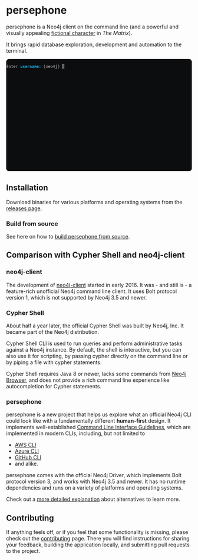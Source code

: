 # persephone

persephone is a Neo4j client on the command line
(and a powerful and visually appealing [fictional character][why] in _The Matrix_).

It brings rapid database exploration, development and automation to the terminal.

![persephone demo](docs/images/persephone_demo.gif)

## Installation

Download binaries for various platforms and operating systems from the [releases page][].

### Build from source

See here on how to [build persephone from source][build from source].

## Comparison with Cypher Shell and neo4j-client

### neo4j-client

The development of [neo4j-client][] started in early 2016.
It was - and still is - a feature-rich unofficial Neo4j command line client.
It uses Bolt protocol version 1, which is not supported by Neo4j 3.5 and newer. 

### Cypher Shell

About half a year later, the official Cypher Shell was built by Neo4j, Inc.
It became part of the Neo4j distribution.

Cypher Shell CLI is used to run queries and perform administrative tasks against a Neo4j instance.
By default, the shell is interactive, but you can also use it for scripting, by passing cypher
directly on the command line or by piping a file with cypher statements.

Cypher Shell requires Java 8 or newer, lacks some commands from [Neo4j Browser][],
and does not provide a rich command line experience like autocompletion for Cypher statements.

### persephone

persephone is a new project that helps us explore what an official Neo4j CLI could look like
with a fundamentally different __human-first__ design.
It implements well-established [Command Line Interface Guidelines],
which are implemented in modern CLIs, including, but not limited to

- [AWS CLI][]
- [Azure CLI][]
- [GitHub CLI][]
- and alike.

persephone comes with the official Neo4j Driver, which implements Bolt protocol version 3,
and works with Neo4j 3.5 and newer.
It has no runtime dependencies and runs on a variety of platforms and operating systems.

Check out a [more detailed explanation][alternatives] about alternatives to learn more.

## Contributing

If anything feels off, or if you feel that some functionality is missing, please check out the [contributing][] page.
There you will find instructions for sharing your feedback, building the application locally,
and submitting pull requests to the project.

<!-- internal links -->

[alternatives]: ./docs/alternatives.md
[build from source]: ./docs/source.md
[contributing]: ./docs/contributing.md
[releases page]: https://github.com/abc-inc/persephone/releases/latest
[why]: ./docs/why.md

<!-- external references -->
[Bolt compatibility]: https://neo4j.com/docs/bolt/current/bolt-compatibility/
[Command Line Interface Guidelines]: https://clig.dev/

<!-- other products -->
[AWS CLI]: https://aws.amazon.com/cli
[Azure CLI]: https://docs.microsoft.com/en-us/cli/azure/
[GitHub CLI]: https://cli.github.com/
[Neo4j Browser]: https://github.com/neo4j/neo4j-browser
[neo4j-client]: https://github.com/cleishm/libneo4j-client
